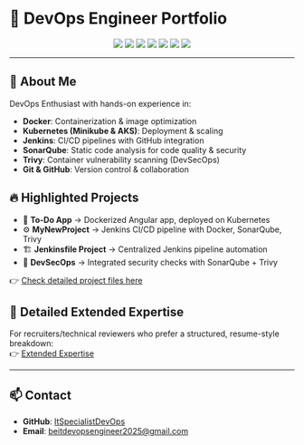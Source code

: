 # 🚀 DevOps Engineer Portfolio

<p align="center">
  <img src="https://img.shields.io/badge/Docker-2496ED?style=for-the-badge&logo=docker&logoColor=white" />
  <img src="https://img.shields.io/badge/Kubernetes-326CE5?style=for-the-badge&logo=kubernetes&logoColor=white" />
  <img src="https://img.shields.io/badge/Jenkins-D24939?style=for-the-badge&logo=jenkins&logoColor=white" />
  <img src="https://img.shields.io/badge/GitHub-181717?style=for-the-badge&logo=github&logoColor=white" />
  <img src="https://img.shields.io/badge/SonarQube-4E9BCD?style=for-the-badge&logo=sonarqube&logoColor=white" />
  <img src="https://img.shields.io/badge/Trivy-1904DA?style=for-the-badge&logo=aqua&logoColor=white" />
  <img src="https://img.shields.io/badge/Linux-FCC624?style=for-the-badge&logo=linux&logoColor=black" />
</p>

---

## 👋 About Me
DevOps Enthusiast with hands-on experience in:
- **Docker**: Containerization & image optimization  
- **Kubernetes (Minikube & AKS)**: Deployment & scaling  
- **Jenkins**: CI/CD pipelines with GitHub integration  
- **SonarQube**: Static code analysis for code quality & security  
- **Trivy**: Container vulnerability scanning (DevSecOps)  
- **Git & GitHub**: Version control & collaboration  

## 🔥 Highlighted Projects
- 📝 **To-Do App** → Dockerized Angular app, deployed on Kubernetes  
- ⚙️ **MyNewProject** → Jenkins CI/CD pipeline with Docker, SonarQube, Trivy  
- 🏗️ **Jenkinsfile Project** → Centralized Jenkins pipeline automation  
- 🔐 **DevSecOps** → Integrated security checks with SonarQube + Trivy  

👉 [Check detailed project files here](Projects.md)

## 📖 Detailed Extended Expertise
For recruiters/technical reviewers who prefer a structured, resume-style breakdown:  
👉 [Extended Expertise](Extended_Expertise.md)

---

## 📫 Contact 
- **GitHub**: [ItSpecialistDevOps](https://github.com/ItSpecialistDevOps)  
- **Email**: beitdevopsengineer2025@gmail.com  

